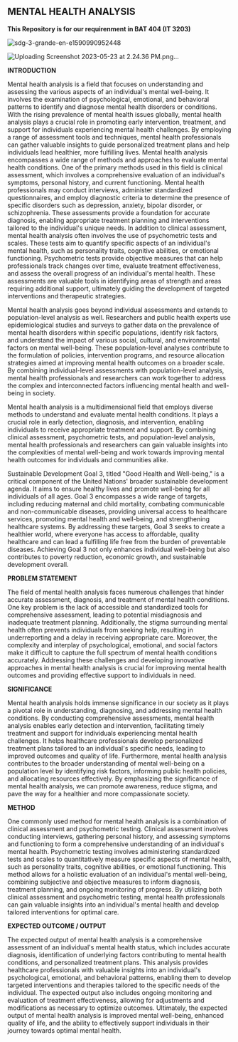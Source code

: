## MENTAL HEALTH ANALYSIS

**This Repository is for our requirenment in BAT 404 (IT 3203)**


![sdg-3-grande-en-e1590990952448](https://github.com/hnzaldhn/BAT-404-FINAL-PROJECT/assets/113429035/dc955058-0fe7-4cc3-96f5-5677a7a94cdd)

![Uploading Screenshot 2023-05-23 at 2.24.36 PM.png…]()





**INTRODUCTION**


Mental health analysis is a field that focuses on understanding and assessing the various aspects of an individual's mental well-being. It involves the examination of psychological, emotional, and behavioral patterns to identify and diagnose mental health disorders or conditions. With the rising prevalence of mental health issues globally, mental health analysis plays a crucial role in promoting early intervention, treatment, and support for individuals experiencing mental health challenges. By employing a range of assessment tools and techniques, mental health professionals can gather valuable insights to guide personalized treatment plans and help individuals lead healthier, more fulfilling lives. Mental health analysis encompasses a wide range of methods and approaches to evaluate mental health conditions. One of the primary methods used in this field is clinical assessment, which involves a comprehensive evaluation of an individual's symptoms, personal history, and current functioning. Mental health professionals may conduct interviews, administer standardized questionnaires, and employ diagnostic criteria to determine the presence of specific disorders such as depression, anxiety, bipolar disorder, or schizophrenia. These assessments provide a foundation for accurate diagnosis, enabling appropriate treatment planning and interventions tailored to the individual's unique needs.
In addition to clinical assessment, mental health analysis often involves the use of psychometric tests and scales. These tests aim to quantify specific aspects of an individual's mental health, such as personality traits, cognitive abilities, or emotional functioning. Psychometric tests provide objective measures that can help professionals track changes over time, evaluate treatment effectiveness, and assess the overall progress of an individual's mental health. These assessments are valuable tools in identifying areas of strength and areas requiring additional support, ultimately guiding the development of targeted interventions and therapeutic strategies.

Mental health analysis goes beyond individual assessments and extends to population-level analysis as well. Researchers and public health experts use epidemiological studies and surveys to gather data on the prevalence of mental health disorders within specific populations, identify risk factors, and understand the impact of various social, cultural, and environmental factors on mental well-being. These population-level analyses contribute to the formulation of policies, intervention programs, and resource allocation strategies aimed at improving mental health outcomes on a broader scale. By combining individual-level assessments with population-level analysis, mental health professionals and researchers can work together to address the complex and interconnected factors influencing mental health and well-being in society.

Mental health analysis is a multidimensional field that employs diverse methods to understand and evaluate mental health conditions. It plays a crucial role in early detection, diagnosis, and intervention, enabling individuals to receive appropriate treatment and support. By combining clinical assessment, psychometric tests, and population-level analysis, mental health professionals and researchers can gain valuable insights into the complexities of mental well-being and work towards improving mental health outcomes for individuals and communities alike.

Sustainable Development Goal 3, titled "Good Health and Well-being," is a critical component of the United Nations' broader sustainable development agenda. It aims to ensure healthy lives and promote well-being for all individuals of all ages. Goal 3 encompasses a wide range of targets, including reducing maternal and child mortality, combating communicable and non-communicable diseases, providing universal access to healthcare services, promoting mental health and well-being, and strengthening healthcare systems. By addressing these targets, Goal 3 seeks to create a healthier world, where everyone has access to affordable, quality healthcare and can lead a fulfilling life free from the burden of preventable diseases. Achieving Goal 3 not only enhances individual well-being but also contributes to poverty reduction, economic growth, and sustainable development overall.


**PROBLEM STATEMENT**

The field of mental health analysis faces numerous challenges that hinder accurate assessment, diagnosis, and treatment of mental health conditions. One key problem is the lack of accessible and standardized tools for comprehensive assessment, leading to potential misdiagnosis and inadequate treatment planning. Additionally, the stigma surrounding mental health often prevents individuals from seeking help, resulting in underreporting and a delay in receiving appropriate care. Moreover, the complexity and interplay of psychological, emotional, and social factors make it difficult to capture the full spectrum of mental health conditions accurately. Addressing these challenges and developing innovative approaches in mental health analysis is crucial for improving mental health outcomes and providing effective support to individuals in need.

**SIGNIFICANCE**

Mental health analysis holds immense significance in our society as it plays a pivotal role in understanding, diagnosing, and addressing mental health conditions. By conducting comprehensive assessments, mental health analysis enables early detection and intervention, facilitating timely treatment and support for individuals experiencing mental health challenges. It helps healthcare professionals develop personalized treatment plans tailored to an individual's specific needs, leading to improved outcomes and quality of life. Furthermore, mental health analysis contributes to the broader understanding of mental well-being on a population level by identifying risk factors, informing public health policies, and allocating resources effectively. By emphasizing the significance of mental health analysis, we can promote awareness, reduce stigma, and pave the way for a healthier and more compassionate society.

**METHOD**    

One commonly used method for mental health analysis is a combination of clinical assessment and psychometric testing. Clinical assessment involves conducting interviews, gathering personal history, and assessing symptoms and functioning to form a comprehensive understanding of an individual's mental health. Psychometric testing involves administering standardized tests and scales to quantitatively measure specific aspects of mental health, such as personality traits, cognitive abilities, or emotional functioning. This method allows for a holistic evaluation of an individual's mental well-being, combining subjective and objective measures to inform diagnosis, treatment planning, and ongoing monitoring of progress. By utilizing both clinical assessment and psychometric testing, mental health professionals can gain valuable insights into an individual's mental health and develop tailored interventions for optimal care.

**EXPECTED OUTCOME / OUTPUT**

The expected output of mental health analysis is a comprehensive assessment of an individual's mental health status, which includes accurate diagnosis, identification of underlying factors contributing to mental health conditions, and personalized treatment plans. This analysis provides healthcare professionals with valuable insights into an individual's psychological, emotional, and behavioral patterns, enabling them to develop targeted interventions and therapies tailored to the specific needs of the individual. The expected output also includes ongoing monitoring and evaluation of treatment effectiveness, allowing for adjustments and modifications as necessary to optimize outcomes. Ultimately, the expected output of mental health analysis is improved mental well-being, enhanced quality of life, and the ability to effectively support individuals in their journey towards optimal mental health.











